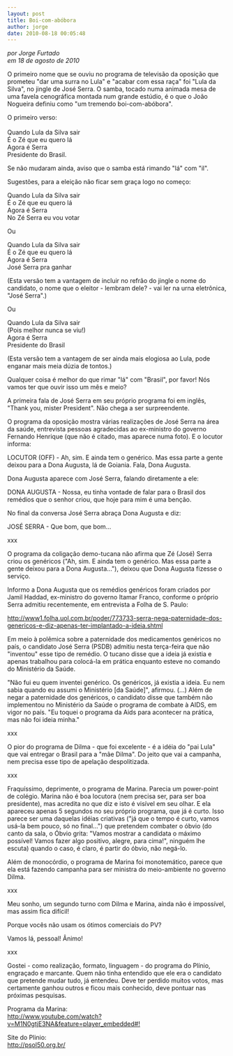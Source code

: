 ```yaml
---
layout: post
title: Boi-com-abóbora
author: jorge
date: 2010-08-18 00:05:48
---
```

*por Jorge Furtado*\
*em 18 de agosto de 2010*

O primeiro nome que se ouviu no programa de televisão da oposição que prometeu "dar uma surra no Lula" e "acabar com essa raça" foi "Lula da Silva", no jingle de José Serra. O samba, tocado numa animada mesa de uma favela cenográfica montada num grande estúdio, é o que o João Nogueira definiu como "um tremendo boi-com-abóbora".

O primeiro verso:\
\
Quando Lula da Silva sair\
É o Zé que eu quero lá\
Agora é Serra\
Presidente do Brasil.

Se não mudaram ainda, aviso que o samba está rimando "lá" com "il".

Sugestões, para a eleição não ficar sem graça logo no começo:

Quando Lula da Silva sair\
É o Zé que eu quero lá\
Agora é Serra\
No Zé Serra eu vou votar

Ou

Quando Lula da Silva sair\
É o Zé que eu quero lá\
Agora é Serra\
José Serra pra ganhar

(Esta versão tem a vantagem de incluir no refrão do jingle o nome do candidato, o nome que o eleitor - lembram dele? - vai ler na urna eletrônica, "José Serra".)

Ou

Quando Lula da Silva sair\
(Pois melhor nunca se viu!)\
Agora é Serra\
Presidente do Brasil

(Esta versão tem a vantagem de ser ainda mais elogiosa ao Lula, pode enganar mais meia dúzia de tontos.)

Qualquer coisa é melhor do que rimar "lá" com "Brasil", por favor! Nós vamos ter que ouvir isso um mês e meio?

A primeira fala de José Serra em seu próprio programa foi em inglês, "Thank you, mister President". Não chega a ser surpreendente.

O programa da oposição mostra várias realizações de José Serra na área da saúde, entrevista pessoas agradecidas ao ex-ministro do governo Fernando Henrique (que não é citado, mas aparece numa foto). E o locutor informa:

LOCUTOR (OFF) - Ah, sim. E ainda tem o genérico. Mas essa parte a gente deixou para a Dona Augusta, lá de Goiania. Fala, Dona Augusta.

Dona Augusta aparece com José Serra, falando diretamente a ele:

DONA AUGUSTA - Nossa, eu tinha vontade de falar para o Brasil dos remédios que o senhor criou, que hoje para mim é uma benção.

No final da conversa José Serra abraça Dona Augusta e diz:

JOSÉ SERRA - Que bom, que bom...

xxx

O programa da coligação demo-tucana não afirma que Zé (José) Serra criou os genéricos ("Ah, sim. E ainda tem o genérico. Mas essa parte a gente deixou para a Dona Augusta..."), deixou que Dona Augusta fizesse o serviço.

Informo a Dona Augusta que os remédios genéricos foram criados por Jamil Haddad, ex-ministro do governo Itamar Franco, conforme o próprio Serra admitiu recentemente, em entrevista a Folha de S. Paulo:

<http://www1.folha.uol.com.br/poder/773733-serra-nega-paternidade-dos-genericos-e-diz-apenas-ter-implantado-a-ideia.shtml>

[](http://www1.folha.uol.com.br/poder/773733-serra-nega-paternidade-dos-genericos-e-diz-apenas-ter-implantado-a-ideia.shtml)Em meio à polêmica sobre a paternidade dos medicamentos genéricos no país, o candidato José Serra (PSDB) admitiu nesta terça-feira que não "inventou" esse tipo de remédio. O tucano disse que a ideia já existia e apenas trabalhou para colocá-la em prática enquanto esteve no comando do Ministério da Saúde.

"Não fui eu quem inventei genérico. Os genéricos, já existia a ideia. Eu nem sabia quando eu assumi o Ministério \[da Saúde]", afirmou. (...) Além de negar a paternidade dos genéricos, o candidato disse que também não implementou no Ministério da Saúde o programa de combate à AIDS, em vigor no país. "Eu toquei o programa da Aids para acontecer na prática, mas não foi ideia minha."

xxx

O pior do programa de Dilma - que foi excelente - é a idéia do "pai Lula" que vai entregar o Brasil para a "mãe Dilma". Do jeito que vai a campanha, nem precisa esse tipo de apelação despolitizada.

xxx

Fraquíssimo, deprimente, o programa de Marina. Parecia um power-point de colégio. Marina não é boa locutora (nem precisa ser, para ser boa presidente), mas acredita no que diz e isto é visível em seu olhar. E ela apareceu apenas 5 segundos no seu próprio programa, que já é curto. Isso parece ser uma daquelas idéias criativas ("já que o tempo é curto, vamos usá-la bem pouco, só no final...") que pretendem combater o óbvio (do canto da sala, o Óbvio grita: "Vamos mostrar a candidata o máximo possível! Vamos fazer algo positivo, alegre, para cima!", ninguém lhe escuta) quando o caso, é claro, é partir do óbvio, não negá-lo.

Além de monocórdio, o programa de Marina foi monotemático, parece que ela está fazendo campanha para ser ministra do meio-ambiente no governo Dilma.

xxx

Meu sonho, um segundo turno com Dilma e Marina, ainda não é impossível, mas assim fica difícil!

Porque vocês não usam os ótimos comerciais do PV?

Vamos lá, pessoal! Ânimo!

xxx

Gostei - como realização, formato, linguagem - do programa do Plínio, engraçado e marcante. Quem não tinha entendido que ele era o candidato que pretende mudar tudo, já entendeu. Deve ter perdido muitos votos, mas certamente ganhou outros e ficou mais conhecido, deve pontuar nas próximas pesquisas.

Programa da Marina:\
<http://www.youtube.com/watch?v=M1N0gtjE3NA&feature=player_embedded#!>

[](http://www.youtube.com/watch?v=M1N0gtjE3NA&feature=player_embedded#!)Site do Plinio:\
<http://psol50.org.br/>